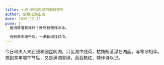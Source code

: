 ```yaml
---
title: 七绝·颐和园昆明湖残荷吟
author: 放歌江海山阙
date: 2020-12-11
poem: |
  香消翠落有谁怜？叶尽枝残伴冷冰。

  待到来年端午后，一湖新绿挂红巾。
---
```


今日和夫人来到颐和园昆明湖，只见湖中残荷，枯枝断茎浮在湖面，与寒冰相伴。想到来年端午节后，又是满湖翠绿，菡萏艳红，特作诗以记。
